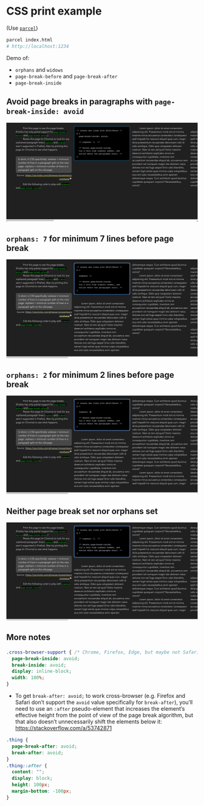 # CSS print example

(Use [`parcel`](https://github.com/hchiam/learning-parcel))

```sh
parcel index.html
# http://localhost:1234
```

Demo of:

- `orphans` and `widows`
- `page-break-before` and `page-break-after`
- `page-break-inside`

## Avoid page breaks in paragraphs with `page-break-inside: avoid`

![Page break inside: avoid](page-break-inside-avoid.png)

## `orphans: 7` for minimum 7 lines before page break

![orphans: 7 for minimum 7 lines before page break](orphans-7-lines-before-page-break.png)

## `orphans: 2` for minimum 2 lines before page break

![orphans: 2 for minimum 2 lines before page break](orphans-2-lines-before-page-break.png)

## Neither page break set nor orphans set

![Neither page break set nor orphans set](neither-page-break-nor-orphans-set.png)

## More notes

```css
.cross-browser-support { /* Chrome, Firefox, Edge, but maybe not Safari */
  page-break-inside: avoid;
  break-inside: avoid;
  display: inline-block;
  width: 100%;
}
```

- To get `break-after: avoid;` to work cross-browser (e.g. Firefox and Safari don’t support the `avoid` value specifically for `break-after`), you’ll need to use an `:after` pseudo-element that increases the element’s effective height from the point of view of the page break algorithm, but that also doesn’t unnecessarily shift the elements below it: https://stackoverflow.com/a/53742871

```css
.thing {
  page-break-after: avoid;
  break-after: avoid;
}
.thing::after {
  content: "";
  display: block;
  height: 100px;
  margin-bottom: -100px;
}
```
